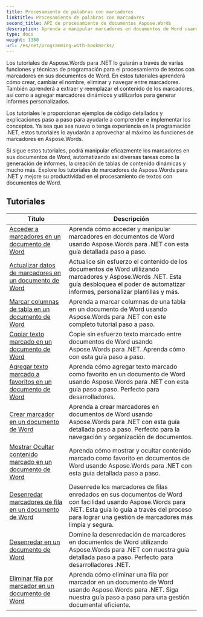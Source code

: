```yaml
---
title: Procesamiento de palabras con marcadores
linktitle: Procesamiento de palabras con marcadores
second_title: API de procesamiento de documentos Aspose.Words
description: Aprenda a manipular marcadores en documentos de Word usando Aspose.Words para .NET. Los tutoriales lo guiarán a través de los pasos para crear, acceder y editar marcadores en un documento de Word.
type: docs
weight: 1380
url: /es/net/programming-with-bookmarks/
---
```


Los tutoriales de Aspose.Words para .NET lo guiarán a través de varias funciones y técnicas de programación para el procesamiento de textos con marcadores en sus documentos de Word. En estos tutoriales aprenderá cómo crear, cambiar el nombre, eliminar y navegar entre marcadores. También aprenderá a extraer y reemplazar el contenido de los marcadores, así como a agregar marcadores dinámicos y utilizarlos para generar informes personalizados.

Los tutoriales le proporcionan ejemplos de código detallados y explicaciones paso a paso para ayudarle a comprender e implementar los conceptos. Ya sea que sea nuevo o tenga experiencia en la programación .NET, estos tutoriales lo ayudarán a aprovechar al máximo las funciones de marcadores en Aspose.Words.

Si sigue estos tutoriales, podrá manipular eficazmente los marcadores en sus documentos de Word, automatizando así diversas tareas como la generación de informes, la creación de tablas de contenido dinámicas y mucho más. Explore los tutoriales de marcadores de Aspose.Words para .NET y mejore su productividad en el procesamiento de textos con documentos de Word.

 ## Tutoriales
| Título | Descripción |
| --- | --- |
| [Acceder a marcadores en un documento de Word](./access-bookmarks/) | Aprenda cómo acceder y manipular marcadores en documentos de Word usando Aspose.Words para .NET con esta guía detallada paso a paso. |
| [Actualizar datos de marcadores en un documento de Word](./update-bookmark-data/) | Actualice sin esfuerzo el contenido de los documentos de Word utilizando marcadores y Aspose.Words .NET. Esta guía desbloquea el poder de automatizar informes, personalizar plantillas y más. |
| [Marcar columnas de tabla en un documento de Word](./bookmark-table-columns/) | Aprenda a marcar columnas de una tabla en un documento de Word usando Aspose.Words para .NET con este completo tutorial paso a paso. |
| [Copiar texto marcado en un documento de Word](./copy-bookmarked-text/) | Copie sin esfuerzo texto marcado entre documentos de Word usando Aspose.Words para .NET. Aprenda cómo con esta guía paso a paso. |
| [Agregar texto marcado a favoritos en un documento de Word](./append-bookmarked-text/) | Aprenda cómo agregar texto marcado como favorito en un documento de Word usando Aspose.Words para .NET con esta guía paso a paso. Perfecto para desarrolladores. |
| [Crear marcador en un documento de Word](./create-bookmark/) | Aprenda a crear marcadores en documentos de Word usando Aspose.Words para .NET con esta guía detallada paso a paso. Perfecto para la navegación y organización de documentos. |
| [Mostrar Ocultar contenido marcado en un documento de Word](./show-hide-bookmarked-content/) | Aprenda cómo mostrar y ocultar contenido marcado como favorito en documentos de Word usando Aspose.Words para .NET con esta guía detallada paso a paso. |
| [Desenredar marcadores de fila en un documento de Word](./untangle-row-bookmarks/) | Desenrede los marcadores de filas enredados en sus documentos de Word con facilidad usando Aspose.Words para .NET. Esta guía lo guía a través del proceso para lograr una gestión de marcadores más limpia y segura. |
| [Desenredar en un documento de Word](./untangle/) | Domine la desenredación de marcadores en documentos de Word utilizando Aspose.Words para .NET con nuestra guía detallada paso a paso. Perfecto para desarrolladores .NET. |
| [Eliminar fila por marcador en un documento de Word](./delete-row-by-bookmark/) | Aprenda cómo eliminar una fila por marcador en un documento de Word usando Aspose.Words para .NET. Siga nuestra guía paso a paso para una gestión documental eficiente. |